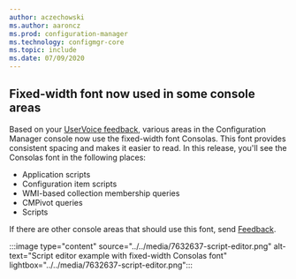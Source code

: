 ```yaml
---
author: aczechowski
ms.author: aaroncz
ms.prod: configuration-manager
ms.technology: configmgr-core
ms.topic: include
ms.date: 07/09/2020
---
```


## <a name="bkmk_font"></a> Fixed-width font now used in some console areas

<!--7632637-->

Based on your [UserVoice feedback](https://configurationmanager.uservoice.com/forums/300492/suggestions/40824247), various areas in the Configuration Manager console now use the fixed-width font Consolas. This font provides consistent spacing and makes it easier to read. In this release, you'll see the Consolas font in the following places:

- Application scripts
- Configuration item scripts
- WMI-based collection membership queries
- CMPivot queries
- Scripts

If there are other console areas that should use this font, send [Feedback](../../technical-preview-2003.md#bkmk_feedback).

:::image type="content" source="../../media/7632637-script-editor.png" alt-text="Script editor example with fixed-width Consolas font" lightbox="../../media/7632637-script-editor.png":::
